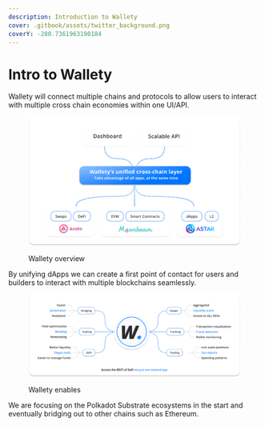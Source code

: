 ```yaml
---
description: Introduction to Wallety
cover: .gitbook/assets/twitter_background.png
coverY: -280.7361963190184
---
```


# Intro to Wallety

Wallety will connect multiple chains and protocols to allow users to interact with multiple cross chain economies within one UI/API.

<figure><img src=".gitbook/assets/wallety-overview.png" alt=""><figcaption><p>Wallety overview</p></figcaption></figure>

By unifying dApps we can create a first point of contact for users and builders to interact with multiple blockchains seamlessly.

<figure><img src=".gitbook/assets/wallety-enables (1).png" alt=""><figcaption><p>Wallety enables</p></figcaption></figure>

We are focusing on the Polkadot Substrate ecosystems in the start and eventually bridging out to other chains such as Ethereum.&#x20;
